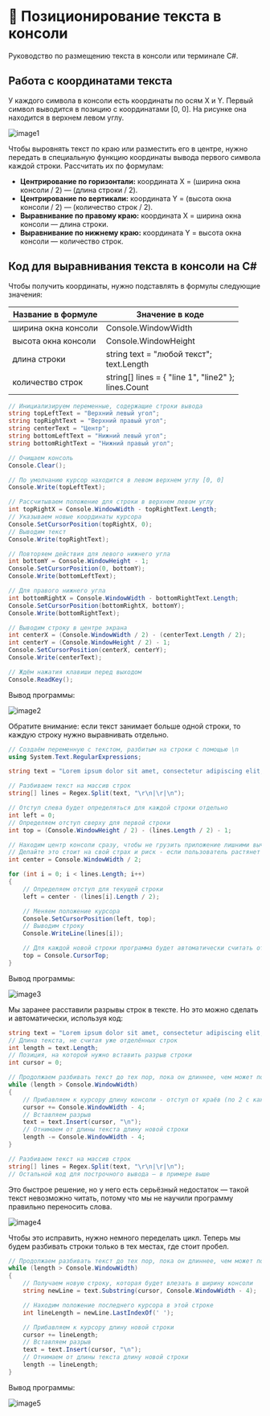 # 🤔 Позиционирование текста в консоли
Руководство по размещению текста в консоли или терминале C#.

## Работа с координатами текста

У каждого символа в консоли есть координаты по осям X и Y. Первый символ выводится в позицию с координатами [0, 0]. На рисунке она находится в верхнем левом углу.

![image1](./assets/image1.png)

Чтобы выровнять текст по краю или разместить его в центре, нужно передать в специальную функцию координаты вывода первого символа каждой строки. Рассчитать их по формулам:

* **Центрирование по горизонтали:** координата X = (ширина окна консоли / 2) — (длина строки / 2).
* **Центрирование по вертикали:** координата Y = (высота окна консоли / 2) — (количество строк / 2).
* **Выравнивание по правому краю:** координата X = ширина окна консоли — длина строки.
* **Выравнивание по нижнему краю:** координата Y = высота окна консоли — количество строк.

## Код для выравнивания текста в консоли на C#

Чтобы получить координаты, нужно подставлять в формулы следующие значения:

|Название в формуле|Значение в коде|
|---|---|
|ширина окна консоли|Console.WindowWidth|
|высота окна консоли|Console.WindowHeight|
|длина строки|string text = "любой текст"; <br> text.Length|
|количество строк|string[] lines = { "line 1", "line2" }; <br> lines.Count|

```c#
// Инициализируем переменные, содержащие строки вывода
string topLeftText = "Верхний левый угол";
string topRightText = "Верхний правый угол";
string centerText = "Центр";
string bottomLeftText = "Нижний левый угол";
string bottomRightText = "Нижний правый угол";

// Очищаем консоль
Console.Clear();

// По умолчанию курсор находится в левом верхнем углу [0, 0]
Console.Write(topLeftText);

// Рассчитываем положение для строки в верхнем левом углу
int topRightX = Console.WindowWidth - topRightText.Length;
// Указываем новые координаты курсора
Console.SetCursorPosition(topRightX, 0);
// Выводим текст
Console.Write(topRightText);

// Повторяем действия для левого нижнего угла
int bottomY = Console.WindowHeight - 1;
Console.SetCursorPosition(0, bottomY);
Console.Write(bottomLeftText);

// Для правого нижнего угла
int bottomRightX = Console.WindowWidth - bottomRightText.Length;
Console.SetCursorPosition(bottomRightX, bottomY);
Console.Write(bottomRightText);

// Выводим строку в центре экрана
int centerX = (Console.WindowWidth / 2) - (centerText.Length / 2);
int centerY = (Console.WindowHeight / 2) - 1;
Console.SetCursorPosition(centerX, centerY);
Console.Write(centerText);

// Ждём нажатия клавиши перед выходом
Console.ReadKey();
```

Вывод программы:

![image2](./assets/image2.png)

Обратите внимание: если текст занимает больше одной строки, то каждую строку нужно выравнивать отдельно.

```c#
// Создаём переменную с текстом, разбитым на строки с помощью \n
using System.Text.RegularExpressions;

string text = "Lorem ipsum dolor sit amet, consectetur adipiscing elit, \nsed do eiusmod tempor incididunt ut labore et dolore magna aliqua. \nUt enim ad minim veniam, quis nostrud exercitation ullamco laboris nisi ut aliquip ex ea commodo consequat. \nDuis aute irure dolor in reprehenderit in voluptate velit esse cillum dolore eu fugiat nulla pariatur. \nExcepteur sint occaecat cupidatat non proident, \nsunt in culpa qui officia deserunt mollit anim id est laborum. ";

// Разбиваем текст на массив строк
string[] lines = Regex.Split(text, "\r\n|\r|\n");

// Отступ слева будет определяться для каждой строки отдельно
int left = 0;
// Определяем отступ сверху для первой строки
int top = (Console.WindowHeight / 2) - (lines.Length / 2) - 1;

// Находим центр консоли сразу, чтобы не грузить приложение лишними вычислениями
// Делайте это стоит на свой страх и риск - если пользователь растянет консоль, весь текст поедет
int center = Console.WindowWidth / 2;

for (int i = 0; i < lines.Length; i++)
{
    // Определяем отступ для текущей строки
    left = center - (lines[i].Length / 2);

    // Меняем положение курсора
    Console.SetCursorPosition(left, top);
    // Выводим строку
    Console.WriteLine(lines[i]);

    // Для каждой новой строки программа будет автоматически считать отступ сверху
    top = Console.CursorTop;
}
```

Вывод программы:

![image3](./assets/image3.png)

Мы заранее расставили разрывы строк в тексте. Но это можно сделать и автоматически, используя код:

```c#
string text = "Lorem ipsum dolor sit amet, consectetur adipiscing elit, sed do eiusmod tempor incididunt ut labore et dolore magna aliqua. Ut enim ad minim veniam, quis nostrud exercitation ullamco laboris nisi ut aliquip ex ea commodo consequat. Duis aute irure dolor in reprehenderit in voluptate velit esse cillum dolore eu fugiat nulla pariatur. Excepteur sint occaecat cupidatat non proident, sunt in culpa qui officia deserunt mollit anim id est laborum.";
// Длина текста, не считая уже отделённых строк
int length = text.Length;
// Позиция, на которой нужно вставить разрыв строки
int cursor = 0;

// Продолжаем разбивать текст до тех пор, пока он длиннее, чем может поместиться на одной строке
while (length > Console.WindowWidth)
{
    // Прибавляем к курсору длину консоли - отступ от краёв (по 2 с каждой стороны = 4)
    cursor += Console.WindowWidth - 4;
    // Вставляем разрыв
    text = text.Insert(cursor, "\n");
    // Отнимаем от длины текста длину новой строки
    length -= Console.WindowWidth - 4;
}

// Разбиваем текст на массив строк
string[] lines = Regex.Split(text, "\r\n|\r|\n");
// Остальной код для построчного вывода – в примере выше
```

Это быстрое решение, но у него есть серьёзный недостаток — такой текст невозможно читать, потому что мы не научили программу правильно переносить слова.

![image4](./assets/image4.png)

Чтобы это исправить, нужно немного переделать цикл. Теперь мы будем разбивать строки только в тех местах, где стоит пробел.

```c#
// Продолжаем разбивать текст до тех пор, пока он длиннее, чем может поместиться на одной строке
while (length > Console.WindowWidth)
{
    // Получаем новую строку, которая будет влезать в ширину консоли
    string newLine = text.Substring(cursor, Console.WindowWidth - 4);

    // Находим положение последнего курсора в этой строке
    int lineLength = newLine.LastIndexOf(' ');

    // Прибавляем к курсору длину новой строки
    cursor += lineLength;
    // Вставляем разрыв
    text = text.Insert(cursor, "\n");
    // Отнимаем от длины текста длину новой строки
    length -= lineLength;
}
```

Вывод программы:

![image5](./assets/image5.png)